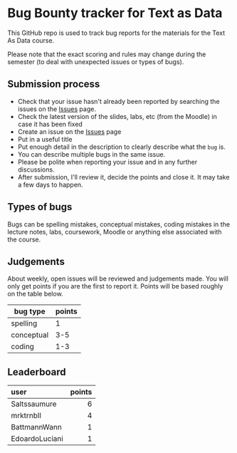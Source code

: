 # Bug Bounty tracker for Text as Data

This GitHub repo is used to track bug reports for the materials for the Text As Data course.

Please note that the exact scoring and rules may change during the semester (to deal with unexpected issues or types of bugs).

## Submission process

- Check that your issue hasn't already been reported by searching the issues on the [Issues](https://github.com/jakelever/textasdata_bugbounty/issues) page.
- Check the latest version of the slides, labs, etc (from the Moodle) in case it has been fixed
- Create an issue on the [Issues](https://github.com/jakelever/textasdata_bugbounty/issues) page
- Put in a useful title
- Put enough detail in the description to clearly describe what the `bug` is.
- You can describe multiple bugs in the same issue.
- Please be polite when reporting your issue and in any further discussions.
- After submission, I'll review it, decide the points and close it. It may take a few days to happen.

## Types of bugs

Bugs can be spelling mistakes, conceptual mistakes, coding mistakes in the lecture notes, labs, coursework, Moodle or anything else associated with the course.

## Judgements

About weekly, open issues will be reviewed and judgements made. You will only get points if you are the first to report it. Points will be based roughly on the table below.

| bug type   | points |
|------------|--------|
| spelling   |   1    |
| conceptual |   3-5  |
| coding     |   1-3  |

## Leaderboard

| user           |   points |
|:---------------|---------:|
| Saltssaumure   |        6 |
| mrktrnbll      |        4 |
| BattmannWann   |        1 |
| EdoardoLuciani |        1 |

